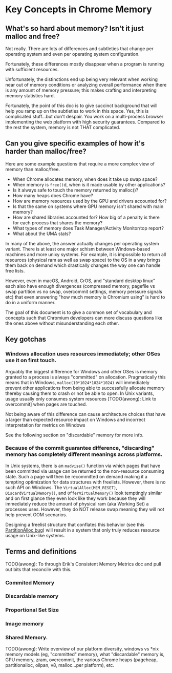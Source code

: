 # Key Concepts in Chrome Memory

## What's so hard about memory? Isn't it just malloc and free?

Not really. There are lots of differences and subtleties that change per
operating system and even per operating system configuration.

Fortunately, these differences mostly disappear when a program is running
with sufficient resources.

Unfortunately, the distinctions end up being very relevant when
working near out of memory conditions or analyzing overall performance
when there is any amount of memory pressure; this makes crafting and
interpreting memory statistics hard.

Fortunately, the point of this doc is to give succinct background that
will help you ramp up on the subtleties to work in this space. Yes, this
is complicated stuff...but don't despair. You work on a multi-process
browser implementing the web platform with high security guarantees.
Compared to the rest the system, memory is not THAT complicated.

## Can you give specific examples of how it's harder than malloc/free?

Here are some example questions that require a more complex
view of memory than malloc/free.

  * When Chrome allocates memory, when does it take up swap space?
  * When memory is `free()`d, when is it made usable by other applications?
  * Is it always safe to touch the memory returned by malloc()?
  * How many heaps does Chrome have?
  * How are memory resources used by the GPU and drivers accounted for?
  * Is that the same on systems where GPU memory isn't shared with main memory?
  * How are shared libraries accounted for? How big of a penalty is there for
    each process that shares the memory?
  * What types of memory does Task Manager/Activity Monitor/top report?
  * What about the UMA stats?

In many of the above, the answer actually changes per operating system variant.
There is at least one major schism between Windows-based machines and more
unixy systems. For example, it is impossible to return all resources (physical
ram as well as swap space) to the OS in a way brings them back on demand which
drastically changes the way one can handle free lists.

However, even in macOS, Android, CrOS, and "standard desktop linux" each
also have enough divergences (compressed memory, pagefile vs swap partition
vs no swap, overcommit settings, memory perssure signals etc) that even
answering "how much memory is Chromium using" is hard to do in a uniform
manner.

The goal of this document is to give a common set of vocabulary
and concepts such that Chromium developers can more discuss questions like
the ones above without misunderstanding each other.


## Key gotchas

### Windows allocation uses resources immediately; other OSes use it on first touch.

Arguably the biggest difference for Windows and other OSes is memory granted to
a process is always "committed" on allocation. Pragmatically this means that in
Windows, `malloc(10*1024*1024*1024)` will immediately prevent other applications
from being able to successfully allocate memory thereby causing them to crash
or not be able to open. In Unix variants, usage usually only consumes system
resources [TODO(awong): Link to overcommit] when pages are touched.

Not being aware of this difference can cause architecture choices that have a
larger than expected resource impact on Windows and incorrect interpretation for metrics on Windows

See the following section on "discardable" memory for more info.


### Because of the commit guarantee difference, "discarding" memory has completely different meanings across platforms.

In Unix systems, there is an `madvise()` function via which pages that have
been committed via usage can be returned to the non-resource consuming state.
Such a page will then be recommitted on demand making it a tempting optimization
for data structures with freelists. However, there is no such API on Windows.
The `VirtualAlloc(MEM_RESET)`, `DiscardVirtualMemory()`, and
`OfferVirtualMemory()` look temptingly similar and on first glance they even
look like they work because they will immediately reduce the amount of physical
ram (aka Working Set) a processes uses. However, they do NOT release swap
meaning they will not help prevent OOM scenarios.

Designing a freelist structure that conflates this behavior (see this
[PartitionAlloc bug](https://bugs.chromium.org/p/chromium/issues/detail?id=726077))
will result in a system that only truly reduces resource usage on Unix-like
systems.


## Terms and definitions

TODO(awong): To through Erik's Consistent Memory Metrics doc and pull out bits
that reconcile with this.

### Commited Memory
### Discardable memory
### Proportional Set Size
### Image memory
### Shared Memory.

TODO(awong): Write overview of our platform diversity, windows vs \*nix memory models (eg,
"committed" memory), what "discardable" memory is, GPU memory, zram, overcommit,
the various Chrome heaps (pageheap, partitionalloc, oilpan, v8, malloc...per
platform), etc.
